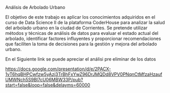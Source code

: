 Análisis de Arbolado Urbano


El objetivo de este trabajo es aplicar los conocimientos adquiridos en el curso de Data Science II de la plataforma CoderHouse
para analizar la salud del arbolado urbano en la ciudad de Corrientes.
Se pretende utilizar métodos y técnicas de análisis de datos para evaluar el estado actual del arbolado,
identificar factores influyentes y proporcionar recomendaciones que faciliten la toma de decisiones para la gestión y mejora del arbolado urbano.

En el Siguiente link se puede apreciar el análisi pre eliminar de los datos

https://docs.google.com/presentation/d/e/2PACX-1vT6hqBHPCwfzw5yAzj3TrBhFxYwZ96DrJMQDd8VPV0PNqnCtMfzaHzaufUMWNch5S9Bl7cU06MBW33P/pub?start=false&loop=false&delayms=60000

